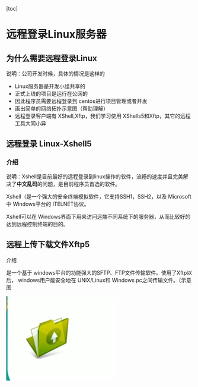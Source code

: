 [toc]

# 远程登录Linux服务器

## 为什么需要远程登录Linux

说明：公司开发时候，具体的情况是这样的

- Linux服务器是开发小组共享的
- 正式上线的项目是运行在公网的
- 因此程序员需要远程登录到 centos进行项目管理或者开发
- 画出简单的网络拓扑示意图（帮助理解）
- 远程登录客户端有 XShell,Xftp，我们学习使用 XShells5和Xftp，其它的远程工具大同小异

## 远程登录 Linux-Xshell5

### 介绍

说明：Xshell是目前最好的远程登录到linux操作的软件，流畅的速度并且完美解决了**中文乱码**的问题，是目前程序员首选的软件。

Xshell（是一个强大的安全终端模拟软件，它支持SSH1，SSH2，以及 Microsoft中 Windows平台的 ITELNET协议。

Xshell可以在 Windows界面下用来访问远端不同系统下的服务器，从而比较好的达到远程控制终端的目的。

## 远程上传下载文件Xftp5

介绍

是一个基于 windows平台的功能强大的SFTP、FTP文件传输软件。使用了Xftp以后， windows用户能安全地在 UNIX/Linux和 Windows pc之间传输文件。（示意图

![image-20210504150715987](asserts/image-20210504150715987.png)

